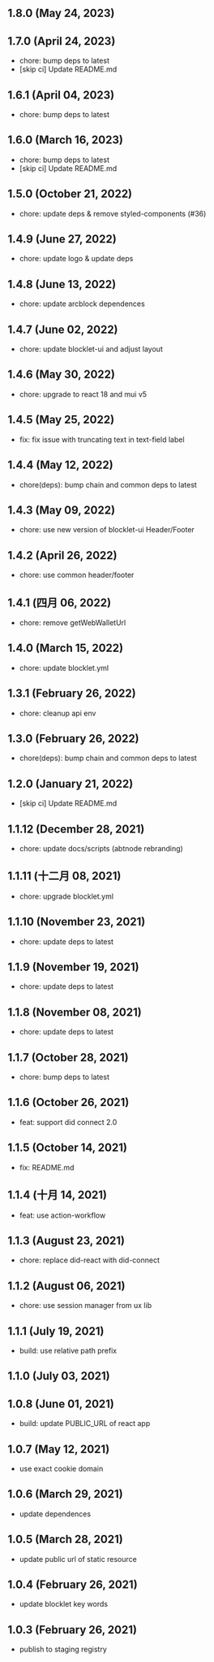 ## 1.8.0 (May 24, 2023)



## 1.7.0 (April 24, 2023)

- chore: bump deps to latest
- [skip ci] Update README.md

## 1.6.1 (April 04, 2023)

- chore: bump deps to latest

## 1.6.0 (March 16, 2023)

- chore: bump deps to latest
- [skip ci] Update README.md

## 1.5.0 (October 21, 2022)

- chore: update deps & remove styled-components (#36)

## 1.4.9 (June 27, 2022)

- chore: update logo & update deps

## 1.4.8 (June 13, 2022)

- chore: update arcblock dependences

## 1.4.7 (June 02, 2022)

- chore: update blocklet-ui and adjust layout

## 1.4.6 (May 30, 2022)

- chore: upgrade to react 18 and mui v5

## 1.4.5 (May 25, 2022)

- fix: fix issue with truncating text in text-field label

## 1.4.4 (May 12, 2022)

- chore(deps): bump chain and common deps to latest

## 1.4.3 (May 09, 2022)

- chore: use new version of blocklet-ui Header/Footer

## 1.4.2 (April 26, 2022)

- chore: use common header/footer

## 1.4.1 (四月 06, 2022)

- chore: remove getWebWalletUrl

## 1.4.0 (March 15, 2022)

- chore: update blocklet.yml

## 1.3.1 (February 26, 2022)

- chore: cleanup api env

## 1.3.0 (February 26, 2022)

- chore(deps): bump chain and common deps to latest

## 1.2.0 (January 21, 2022)

- [skip ci] Update README.md

## 1.1.12 (December 28, 2021)

- chore: update docs/scripts (abtnode rebranding)

## 1.1.11 (十二月 08, 2021)

- chore: upgrade blocklet.yml

## 1.1.10 (November 23, 2021)

- chore: update deps to latest

## 1.1.9 (November 19, 2021)

- chore: update deps to latest

## 1.1.8 (November 08, 2021)

- chore: update deps to latest

## 1.1.7 (October 28, 2021)

- chore: bump deps to latest

## 1.1.6 (October 26, 2021)

- feat: support did connect 2.0

## 1.1.5 (October 14, 2021)

- fix: README.md

## 1.1.4 (十月 14, 2021)

- feat: use action-workflow

## 1.1.3 (August 23, 2021)

- chore: replace did-react with did-connect

## 1.1.2 (August 06, 2021)

- chore: use session manager from ux lib

## 1.1.1 (July 19, 2021)

- build: use relative path prefix

## 1.1.0 (July 03, 2021)

## 1.0.8 (June 01, 2021)

- build: update PUBLIC_URL of react app

## 1.0.7 (May 12, 2021)

- use exact cookie domain

## 1.0.6 (March 29, 2021)

- update dependences

## 1.0.5 (March 28, 2021)

- update public url of static resource

## 1.0.4 (February 26, 2021)

- update blocklet key words

## 1.0.3 (February 26, 2021)

- publish to staging registry

